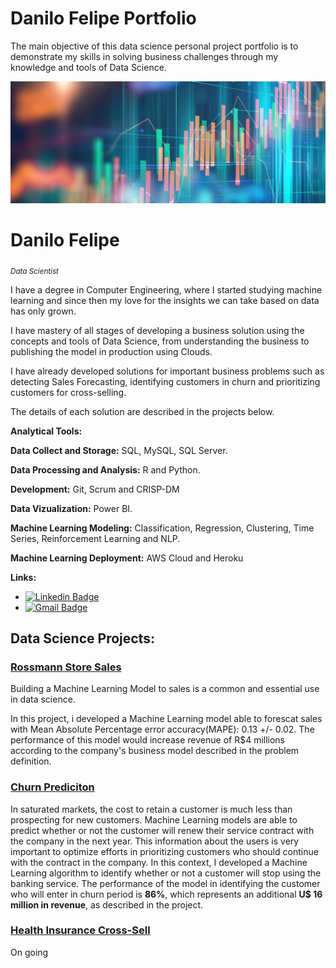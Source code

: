 # Danilo Felipe Portfolio

The main objective of this data science personal project portfolio is to demonstrate my skills in solving business challenges through my knowledge and tools of Data Science.

<p align='center'>
    <img src='image2.jpg'<
</p>

# Danilo Felipe
<sub>*Data Scientist*</sub>

I have a degree in Computer Engineering, where I started studying machine learning and since then my love for the insights we can take based on data has only grown.

I have mastery of all stages of developing a business solution using the concepts and tools of Data Science, from understanding the business to publishing the model in production using Clouds.

I have already developed solutions for important business problems such as detecting Sales Forecasting, identifying customers in churn and prioritizing customers for cross-selling.

The details of each solution are described in the projects below.


**Analytical Tools:** 

**Data Collect and Storage:** SQL, MySQL, SQL Server.

**Data Processing and Analysis:** R and Python.

**Development:** Git, Scrum and CRISP-DM

**Data Vizualization:**  Power BI.

**Machine Learning Modeling:** Classification, Regression, Clustering, Time Series, Reinforcement Learning and NLP. 

**Machine Learning Deployment:** AWS Cloud and Heroku  

**Links:**
* [![Linkedin Badge](https://img.shields.io/badge/-LinkedIn-blue?style=flat&logo=LinkedIn&logoColor=white)](https://www.linkedin.com/in/danilo-neto/)
* [![Gmail Badge](https://img.shields.io/badge/-Gmail-c14438?style=flat-square&logo=Gmail&logoColor=white&link=mailto:danilofelipeneto@gmail.com)](mailto:danilofelipeneto@gmail.com)


## Data Science Projects:

### [Rossmann Store Sales]( https://github.com/danilofneto/Rossmann-Store-Sales )

Building a Machine Learning Model to sales is a common and essential use in data science.

In this project, i developed a Machine Learning model able to forescat sales with Mean Absolute Percentage error accuracy(MAPE): 0.13 +/- 0.02. The performance of this model would increase revenue of R$4 millions according to the company's business model described in the problem definition.


### [Churn Prediciton]( https://github.com/danilofneto/Churn_Predict ) 

In saturated markets, the cost to retain a customer is much less than prospecting for new customers. Machine Learning models are able to predict whether or not the customer will renew their service contract with the company in the next year. This information about the users is very important to optimize efforts in prioritizing customers who should continue with the contract in the company.
In this context, I developed a Machine Learning algorithm to identify whether or not a customer will stop using the banking service. The performance of the model in identifying the customer who will enter in churn period is **86%**, which represents an additional **U$ 16 million in revenue**, as described in the project.

### [Health Insurance Cross-Sell]( https://github.com/danilofneto/cross_sell ) 
On going
